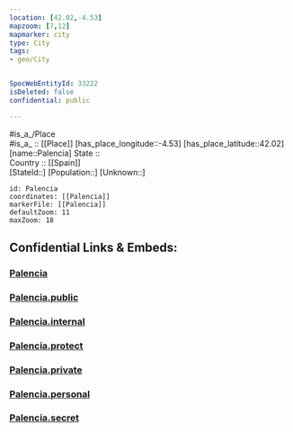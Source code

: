 ```yaml
---
location: [42.02,-4.53] 
mapzoom: [7,12] 
mapmarker: city 
type: City
tags:
- geo/City


SpocWebEntityId: 33222
isDeleted: false
confidential: public

---
```

#is_a_/Place  
#is_a_ :: [[Place]] 
[has_place_longitude::-4.53] 
[has_place_latitude::42.02] 
[name::Palencia] 
State ::  
Country :: [[Spain]]  
[StateId::] 
[Population::] 
[Unknown::] 


```leaflet
id: Palencia
coordinates: [[Palencia]] 
markerFile: [[Palencia]] 
defaultZoom: 11 
maxZoom: 18
```


## Confidential Links & Embeds: 

### [Palencia](/_Standards/Earth/Continent/Europe/Europe~South/Spain/Provinces~Spain/Castilla_y_León/counties~Castillay_León/Palencia.Province/cities~Palencia/Palencia.md) 

### [Palencia.public](/_public/Earth/Continent/Europe/Europe~South/Spain/Provinces~Spain/Castilla_y_León/counties~Castillay_León/Palencia.Province/cities~Palencia/Palencia.public.md) 

### [Palencia.internal](/_internal/Earth/Continent/Europe/Europe~South/Spain/Provinces~Spain/Castilla_y_León/counties~Castillay_León/Palencia.Province/cities~Palencia/Palencia.internal.md) 

### [Palencia.protect](/_protect/Earth/Continent/Europe/Europe~South/Spain/Provinces~Spain/Castilla_y_León/counties~Castillay_León/Palencia.Province/cities~Palencia/Palencia.protect.md) 

### [Palencia.private](/_private/Earth/Continent/Europe/Europe~South/Spain/Provinces~Spain/Castilla_y_León/counties~Castillay_León/Palencia.Province/cities~Palencia/Palencia.private.md) 

### [Palencia.personal](/_personal/Earth/Continent/Europe/Europe~South/Spain/Provinces~Spain/Castilla_y_León/counties~Castillay_León/Palencia.Province/cities~Palencia/Palencia.personal.md) 

### [Palencia.secret](/_secret/Earth/Continent/Europe/Europe~South/Spain/Provinces~Spain/Castilla_y_León/counties~Castillay_León/Palencia.Province/cities~Palencia/Palencia.secret.md)

